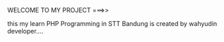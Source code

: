 
WELCOME TO MY PROJECT ===>>


this my learn PHP Programming in STT Bandung is created by wahyudin developer....
